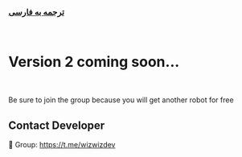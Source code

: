 
### [ترجمه به فارسی](README-persian.md)

<br>

# Version 2 coming soon...


<br>

Be sure to join the group because you will get another robot for free

## Contact Developer
💎 Group: https://t.me/wizwizdev
